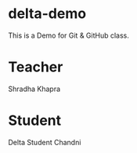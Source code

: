 # delta-demo
This is a Demo for Git &amp; GitHub class.

# Teacher
Shradha Khapra

# Student
Delta Student Chandni